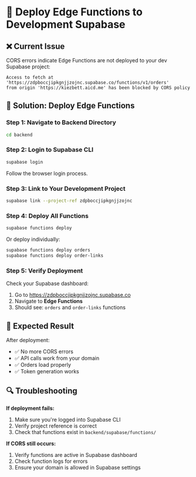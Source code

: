 # 🚀 Deploy Edge Functions to Development Supabase

## ❌ **Current Issue**
CORS errors indicate Edge Functions are not deployed to your dev Supabase project:
```
Access to fetch at 'https://zdpboccjipkgnjjzojnc.supabase.co/functions/v1/orders' 
from origin 'https://kiezbett.aicd.me' has been blocked by CORS policy
```

## 🔧 **Solution: Deploy Edge Functions**

### **Step 1: Navigate to Backend Directory**
```bash
cd backend
```

### **Step 2: Login to Supabase CLI**
```bash
supabase login
```
Follow the browser login process.

### **Step 3: Link to Your Development Project**
```bash
supabase link --project-ref zdpboccjipkgnjjzojnc
```

### **Step 4: Deploy All Functions**
```bash
supabase functions deploy
```

Or deploy individually:
```bash
supabase functions deploy orders
supabase functions deploy order-links
```

### **Step 5: Verify Deployment**
Check your Supabase dashboard:
1. Go to https://zdpboccjipkgnjjzojnc.supabase.co
2. Navigate to **Edge Functions**
3. Should see: `orders` and `order-links` functions

## 🎯 **Expected Result**
After deployment:
- ✅ No more CORS errors
- ✅ API calls work from your domain
- ✅ Orders load properly
- ✅ Token generation works

## 🔍 **Troubleshooting**

**If deployment fails:**
1. Make sure you're logged into Supabase CLI
2. Verify project reference is correct
3. Check that functions exist in `backend/supabase/functions/`

**If CORS still occurs:**
1. Verify functions are active in Supabase dashboard
2. Check function logs for errors
3. Ensure your domain is allowed in Supabase settings